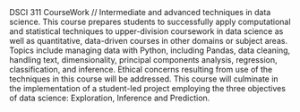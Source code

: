 </h1> DSCI 311 CourseWork </h1> //
</body> 
Intermediate and advanced techniques in data science. This course prepares students to successfully apply computational and statistical techniques to upper-division coursework in data science as well as quantitative, data-driven courses in other domains or subject areas. Topics include managing data with Python, including Pandas, data cleaning, handling text, dimensionality, principal components analysis, regression, classification, and inference. Ethical concerns resulting from use of the techniques in this course will be addressed. This course will culminate in the implementation of a student-led project employing the three objectives of data science: Exploration, Inference and Prediction.
</body>
